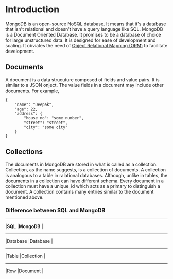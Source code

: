 # Introduction

MongoDB is an open-source NoSQL database. It means that it's a database that isn't relational and doesn't have a query language like SQL. MongoDB is
a Document Oriented Database. It promises to be a database of choice for large unstructured data. It is designed for ease of development and scaling.
It obviates the need of [Object Relational Mapping (ORM)](https://en.wikipedia.org/wiki/Object-relational_mapping) to facilitate development.

## Documents

A document is a data strucuture composed of fields and value pairs. It is similar to a JSON onject. The value fields in a document may include other
documents. For example,

```
{
	"name": "Deepak",
	"age": 22,
	"address": {
		"house no": "some number",
		"street": "street",
		"city": "some city"
	}
}
```

## Collections

The documents in MongoDB are stored in what is called as a collection. Collection, as the name suggests, is a collection of documents. A collection
is analogous to a table in ralational databases. Although, unlike in tables, the documents in a collection can have different schema. Every document
in a collection must have a unique_id which acts as a primary to distinguish a document. A collection contains many entries similar to the document
mentioned above.

### Difference between SQL and MongoDB
_____________________________
|**SQL**     |**MongoDB**   |
_____________________________
|Database    |Database      |
_____________________________
|Table       |Collection    |
_____________________________
|Row         |Document      |

